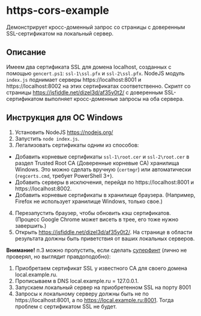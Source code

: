 # https-cors-example
Демонстрирует кросс-доменный запрос со страницы с доверенным SSL-сертификатом на локальный сервер.

Описание
--------
Имеем два сертификата SSL для домена localhost, созданных с помощью `gencert.ps1`: `ssl-1\ssl.pfx` и `ssl-2\ssl.pfx`.
NodeJS модуль `index.js` поднимает серверы https://localhost:8001 и https://localhost:8002 на этих сертификатах соответственно.
Скрипт со страницы https://jsfiddle.net/dizel3d/af35y0t2/ с доверенным SSL-сертификатом выполняет кросс-доменные запросы на оба сервера.

Инструкция для OC Windows
----------
1. Установить NodeJS https://nodejs.org/
2. Запустить `node index.js`.
3. Легализовать сертификаты одним из способов:
  * Добавить корневые сертификаты `ssl-1\root.cer` и `ssl-2\root.cer` в раздел Trusted Root CA (Доверенные корневые CA) хранилища Windows. Это можно сделать вручную (`certmgr`) или автоматически (`regcerts.cmd`, требует PowerShell 3+).
  * Добавить серверы в исключения, перейдя по https://localhost:8001 и https://localhost:8002.
  * Добавить корневые сертификаты в хранилище браузера. (Например, Firefox не использует хранилище Windows, только свое.)
4. Перезапустить браузер, чтобы обновить кэш сертификатов. (Процесс Google Chrome может висеть в трее, его тоже нужно завершить.)
5. Открыть https://jsfiddle.net/dizel3d/af35y0t2/. На странице в области результата должны быть приветствия от ваших локальных серверов.

**Внимание!** п.3 можно пропустить, если сделать [суперфинт](http://stackoverflow.com/questions/6793174/third-party-signed-ssl-certificate-for-localhost-127-0-0-1/22258328#22258328) (лично не проверял, но выглядит правдоподобно):

1. Приобретаем сертификат SSL у известного CA для своего домена local.example.ru.
2. Прописываем в DNS local.example.ru = 127.0.0.1.
3. Запускаем локальный сервер на приобретенном SSL на порту 8001
4. Запросы к локальному серверу должны быть не по https://localhost:8001, а по https://local.example.ru:8001. Тогда проблем с сертификатом SSL не будет.
